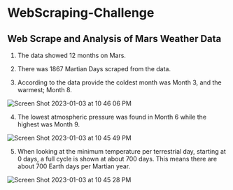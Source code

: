 # WebScraping-Challenge
## Web Scrape and Analysis of Mars Weather Data
1. The data showed 12 months on Mars.

2. There was 1867 Martian Days scraped from the data.

3. According to the data provide the coldest month was Month 3, and the warmest; Month 8.

![Screen Shot 2023-01-03 at 10 46 06 PM](https://user-images.githubusercontent.com/113069752/210486427-f6f3b840-277e-4ead-9640-3d9a67aa0f85.png)

4. The lowest atmospheric pressure was found in Month 6 while the highest was Month 9.

![Screen Shot 2023-01-03 at 10 45 49 PM](https://user-images.githubusercontent.com/113069752/210486411-dd68e651-3510-4a8d-a032-36d2d8035a74.png)

5. When looking at the minimum temperature per terrestrial day, starting at 0 days, a full cycle is shown at about 700 days. This means there are about 700 Earth days per Martian year. 

![Screen Shot 2023-01-03 at 10 45 28 PM](https://user-images.githubusercontent.com/113069752/210486322-1490938e-c677-4724-9b9b-2b1292ae8150.png)
